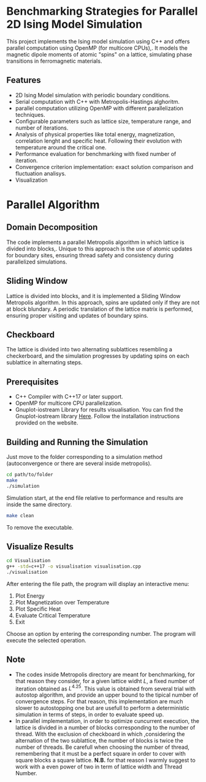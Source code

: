 # Benchmarking Strategies for Parallel 2D Ising Model Simulation     
This project implements the Ising model simulation using C++ and offers parallel computation using  OpenMP (for multicore CPUs),. It models the magnetic dipole moments of atomic "spins" on a lattice, simulating phase transitions in ferromagnetic materials.

## Features

- 2D Ising Model simulation with periodic boundary conditions.
- Serial computation with C++ with  Metropolis-Hastings alghoritm.
-  parallel computation utilizing OpenMP with different parallelization techniques.
- Configurable parameters such as lattice size, temperature range, and number of iterations.
- Analysis of physical properties like total energy, magnetization, correlation lenght and specific heat. Following their evolution with temperature around the critical one.
- Performance evaluation for benchmarking with fixed number of iteration.
- Convergence criterion implementation: exact solution comparison and fluctuation analisys.
- Visualization

# Parallel Algorithm

## Domain Decomposition
The code implements a parallel Metropolis algorithm in which lattice is divided into blocks,. Unique to this approach is the use of atomic updates for boundary sites, ensuring thread safety and consistency during parallelized simulations.

## Sliding Window
Lattice is divided into blocks, and it is implemented a Sliding Window Metropolis algorithm. In this approach, spins are updated only if they are not at block blundary. A periodic translation of the lattice matrix is performed, ensuring proper visiting and updates of boundary spins.

## Checkboard
The lattice is divided into two alternating sublattices resembling a checkerboard, and the simulation progresses by updating spins on each sublattice in alternating steps. 

## Prerequisites

- C++ Compiler with C++17 or later support.
- OpenMP for multicore CPU parallelization.
- Gnuplot-iostream Library for results visualisation. You can find the Gnuplot-iostream library [Here](http://stahlke.org/dan/gnuplot-iostream/). Follow the installation instructions provided on the website.



## Building and Running the Simulation
Just move to the folder corresponding to a simulation method (autoconvergence or there are several inside metropolis).
```bash
cd path/to/folder
make
./simulation
```
Simulation start, at the end file relative to performance and results are inside the same directory.
```bash
make clean 
```
To remove the executable.



## Visualize Results

```bash
cd Visualisation
g++ -std=c++17 -o visualisation visualisation.cpp
./visualisation
```
After entering the file path, the program will display an interactive menu:

1. Plot Energy
2. Plot Magnetization over Temperature
3. Plot Specific Heat
4. Evaluate Critical Temperature
5. Exit
   
Choose an option by entering the corresponding number. The program will execute the selected operation.

## Note

- The codes inside Metropolis directory are meant for benchmarking, for that reason they consider, for a given lattice widht $L$, a fixed number of iteration obtained as $L^{4.25}$. This value is obtained from several trial with autostop algorithm, and provide an upper bound to the tipical number of convergence steps. For that reason, this implementation are much slower to autostopping one but are usefull to perform a deterministic simulation in terms of steps, in order to evaluate speed up. 
- In parallel implementation, in order to optimize cuncurrent execution, the lattice is divided in a number of blocks corresponding to the number of thread. With the exclusion of checkboard in which ,considering the alternation of the two sublattice, the number of blocks is twice the number of threads. Be carefull when choosing the number of thread, remembering that it must be a perfect square in order to cover with square blocks a square lattice.
**N.B.** for that reason I warmly suggest to work with a even power of two in term of lattice width and Thread Number.

